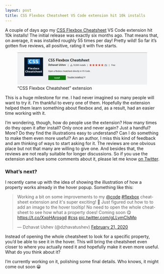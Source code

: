```yaml
---
layout: post
title: CSS Flexbox Cheatsheet VS Code extension hit 10k installs
---
```


A couple of days ago my [CSS Flexbox Cheatsheet](https://marketplace.visualstudio.com/items?itemName=dzhavat.css-flexbox-cheatsheet) VS Code extension hit 10k installs! The initial release was exactly six months ago. That means that, on average, it was installed roughly 55 times per day! Pretty wild! So far it’s gotten five reviews, all positive, rating it with five starts.

<figure>
  <img src="/assets/img/2020/03/08/css-flexbox-cheatsheet.png" alt="CSS Flexbox Cheatsheet extension">
  <figcaption>“CSS Flexbox Cheatsheet” extension</figcaption>
</figure>

This is a huge milestone for me. I had never imagined so many people will want to try it. I’m thankful to every one of them. Hopefully the extension helped them learn something about flexbox and, as a result, had an easier time working with it.

I’m wondering, though, how do people use the extension? How many times do they open it after install? Only once and never again? Just a handful? More? Do they find the illustrations easy to understand? Can I do something to make them even more useful? An an author, I miss this kind of feedback and am thinking of ways to start asking for it. The reviews are one obvious place but not that many are willing to give one. And besides that, the reviews are not really suitable for longer discussions. So if you use the extension and have some comments about it, please let me know [on Twitter](https://twitter.com/dzhavatushev).

### What’s next?

I recently came up with the idea of showing the illustration of how a property works already in the hover popup. Something like this:

<blockquote class="twitter-tweet"><p lang="en" dir="ltr">Working a bit on some improvements to my <a href="https://twitter.com/code?ref_src=twsrc%5Etfw">@code</a> <a href="https://twitter.com/hashtag/flexbox?src=hash&amp;ref_src=twsrc%5Etfw">#flexbox</a> cheatsheet extension and it&#39;s super exciting! 🚀 Just figured out how to to add an image to the hover tooltip! No need to open the whole cheatsheet to see how what a property does! Coming soon 😋<a href="https://t.co/XxpHArosgd">https://t.co/XxpHArosgd</a> <a href="https://twitter.com/hashtag/css?src=hash&amp;ref_src=twsrc%5Etfw">#css</a> <a href="https://t.co/gLLymClsMp">pic.twitter.com/gLLymClsMp</a></p>&mdash; Dzhavat Ushev (@dzhavatushev) <a href="https://twitter.com/dzhavatushev/status/1230975443370676224?ref_src=twsrc%5Etfw">February 21, 2020</a></blockquote> <script async src="https://platform.twitter.com/widgets.js" charset="utf-8"></script> 

Instead of opening the whole cheatsheet to look for a specific property, you’d be able to see it in the hover. This will bring the cheatsheet even closer to where you actually need it and hopefully make it even more useful. What do you think about it?

I’m currently working on it, polishing some final details. Who knows, it might come out soon 😀